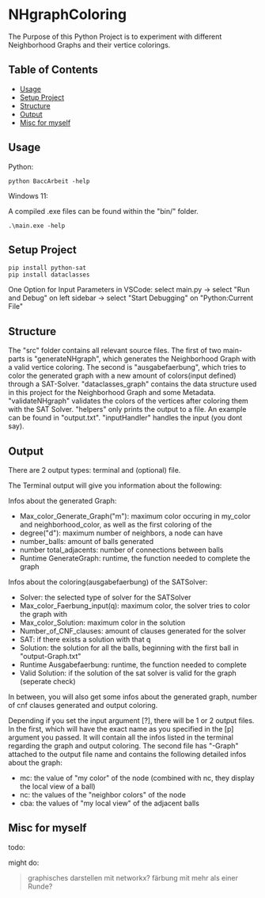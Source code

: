 # NHgraphColoring

The Purpose of this Python Project is to experiment with different Neighborhood Graphs and their vertice colorings.

## Table of Contents
* [Usage](#usage)
* [Setup Project](#setup-project)
* [Structure](#structure)
* [Output](#output)
* [Misc for myself](#misc-for-myself)

## Usage

Python:

```
python BaccArbeit -help
```

Windows 11:

A compiled .exe files can be found within the "bin/" folder.
```
.\main.exe -help
```

## Setup Project

```
pip install python-sat
pip install dataclasses
```

One Option for Input Parameters in VSCode: select main.py -> select "Run and Debug" on left sidebar -> select "Start Debugging" on "Python:Current File"

## Structure

The "src" folder contains all relevant source files. The first of two main-parts is "generateNHgraph", which generates the Neighborhood Graph with a valid vertice coloring. The second is "ausgabefaerbung", which tries to color the generated graph with a new amount of colors(input defined) through a SAT-Solver. "dataclasses_graph" contains the data structure used in this project for the Neighborhood Graph and some Metadata. "validateNHgraph" validates the colors of the vertices after coloring them with the SAT Solver. "helpers" only prints the output to a file. An example can be found in "output.txt". "inputHandler" handles the input (you dont say).

## Output

There are 2 output types: terminal and (optional) file.

The Terminal output will give you information about the following:

Infos about the generated Graph:

* Max_color_Generate_Graph("m"): maximum color occuring in my_color and neighborhood_color, as well as the first coloring of the
* degree("d"): maximum number of neighbors, a node can have
* number_balls: amount of balls generated
* number total_adjacents: number of connections between balls 
* Runtime GenerateGraph: runtime, the function needed to complete the graph

Infos about the coloring(ausgabefaerbung) of the SATSolver:

* Solver: the selected type of solver for the SATSolver
* Max_color_Faerbung_input(q): maximum color, the solver tries to color the graph with
* Max_color_Solution: maximum color in the solution
* Number_of_CNF_clauses: amount of clauses generated for the solver
* SAT: if there exists a solution with that q
* Solution: the solution for all the balls, beginning with the first ball in "output-Graph.txt"
* Runtime Ausgabefaerbung: runtime, the function needed to complete
* Valid Solution: if the solution of the sat solver is valid for the graph (seperate check)

In between, you will also get some infos about the generated graph, number of cnf clauses generated and output coloring.

Depending if you set the input argument [?], there will be 1 or 2 output files. In the first, which will have the exact name as you specified in the [p] argument you passed. It will contain all the infos listed in the terminal regarding the graph and
output coloring.
The second file has "-Graph" attached to the output file name and contains the following detailed infos about the graph:

* mc: the value of "my color" of the node (combined with nc, they display the local view of a ball)
* nc: the values of the "neighbor colors" of the node 
* cba: the values of "my local view" of the adjacent balls

## Misc for myself

todo: 
      
might do:
>graphisches darstellen mit networkx?
>färbung mit mehr als einer Runde?
